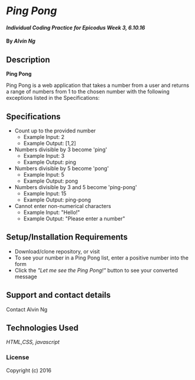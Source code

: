 # _Ping Pong_

#### _Individual Coding Practice for Epicodus Week 3, 6.10.16_

#### By _**Alvin Ng**_

## Description
**Ping Pong**

Ping Pong is a web application that takes a number from a user and returns a range of numbers from 1 to the chosen number with the following exceptions listed in the Specifications:

## Specifications
* Count up to the provided number
  * Example Input: 2
  * Example Output: [1,2]
* Numbers divisible by 3 become 'ping'
  * Example Input: 3	  
  * Example Output: ping
* Numbers divisible by 5 become 'pong'
  * Example Input: 5
  * Example Output: pong
* Numbers divisible by 3 and 5 become 'ping-pong'
  * Example Input: 15
  * Example Output: ping-pong
* Cannot enter non-numerical characters
  * Example Input: "Hello!"
  * Example Output: "Please enter a number"

## Setup/Installation Requirements

* Download/clone repository, or visit
* To see your number in a Ping Pong list, enter a positive number into the form
* Click the _"Let me see the Ping Pong!"_ button to see your converted message

## Support and contact details

Contact Alvin Ng

## Technologies Used

_HTML,CSS, javascript_

### License

Copyright (c) 2016
